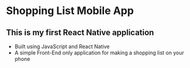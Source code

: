 # Shopping List Mobile App

## This is my first React Native application

 - Built using JavaScript and React Native
 - A simple Front-End only application for making a shopping list on your phone